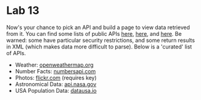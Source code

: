 
# Lab 13

Now's your chance to pick an API and build a page to view data retrieved from it. You can find some lists of public APIs [here](https://github.com/toddmotto/public-apis), [here](https://catalog.data.gov/dataset?q=-aapi+api+OR++res_format%3Aapi#topic=developers_navigation), and [here](https://en.wikipedia.org/wiki/List_of_open_APIs). Be warned: some have particular security restrictions, and some return results in XML (which makes data more difficult to parse). Below is a 'curated' list of APIs.


- Weather: [openweathermap.org](http://openweathermap.org/api)
- Number Facts: [numbersapi.com](http://numbersapi.com/#42)
- Photos: [flickr.com](https://www.flickr.com/services/api/) (requires key)
- Astronomical Data: [api.nasa.gov](https://api.nasa.gov/#live_example)
- USA Population Data: [datausa.io](https://datausa.io/about/api/)
